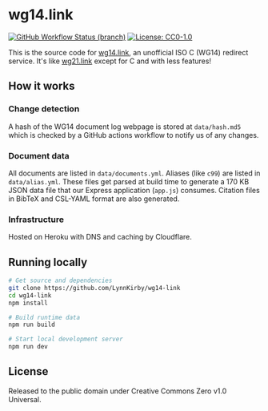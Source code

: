 # wg14.link

[![GitHub Workflow Status (branch)](https://img.shields.io/github/workflow/status/LynnKirby/wg14-link/CI/master?style=flat-square)](https://github.com/LynnKirby/wg14-link/actions?query=workflow%3A%22CI%22+branch%3Amaster)
[![License: CC0-1.0](https://img.shields.io/badge/license-CC0--1.0-blue?style=flat-square)](./COPYING.txt)

This is the source code for [wg14.link], an unofficial ISO C (WG14) redirect
service. It's like [wg21.link] except for C and with less features!

## How it works

### Change detection

A hash of the WG14 document log webpage is stored at `data/hash.md5` which is
checked by a GitHub actions workflow to notify us of any changes.

### Document data

All documents are listed in `data/documents.yml`. Aliases (like `c99`) are
listed in `data/alias.yml`. These files get parsed at build time to generate a
170 KB JSON data file that our Express application (`app.js`) consumes. Citation
files in BibTeX and CSL-YAML format are also generated.

### Infrastructure

Hosted on Heroku with DNS and caching by Cloudflare.

## Running locally

```sh
# Get source and dependencies
git clone https://github.com/LynnKirby/wg14-link
cd wg14-link
npm install

# Build runtime data
npm run build

# Start local development server
npm run dev
```

## License

Released to the public domain under Creative Commons Zero v1.0 Universal.

[wg14.link]: https://wg14.link
[wg21.link]: https://wg21.link
